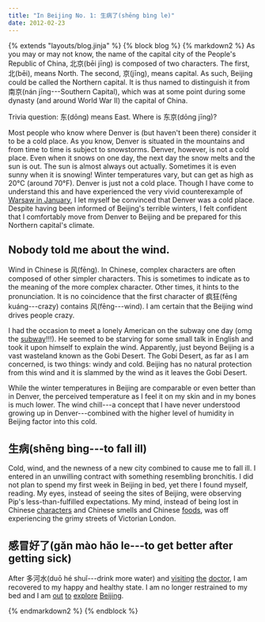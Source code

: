 ```yaml
---
title: "In Beijing No. 1: 生病了(shēng bìng le)"
date: 2012-02-23
---
```

{% extends "layouts/blog.jinja" %}
{% block blog %}
{% markdown2 %}
As you may or may not know, the name of the capital city of the People's
Republic of China, 北京(bēi jīng) is composed of two characters.  The first,
北(bēi), means North.  The second, 京(jīng), means capital.  As such, Beijing
could be called the Northern capital.  It is thus named to distinguish it from
南京(nán jīng---Southern Capital), which was at some point during some dynasty
(and around World War II) the capital of China.

Trivia question: 东(dōng) means East.  Where is 东京(dōng jīng)?

Most people who know where Denver is (but haven't been there) consider it to be
a cold place.  As you know, Denver is situated in the mountains and from time to
time is subject to snowstorms.  Denver, however, is not a cold place.  Even when
it snows on one day, the next day the snow melts and the sun is out.  The sun is
almost always out actually.  Sometimes it is even sunny when it is snowing!
Winter temperatures vary, but can get as high as 20&deg;C (around 70&deg;F).
Denver is just not a cold place.  Though I have come to understand this and have
experienced the very vivid counterexample of [Warsaw in
January](http://www.flickr.com/photos/rockymeza/5281000480/in/set-72157625646868132),
I let myself be convinced that Denver was a cold place.  Despite having been
informed of Beijing's terrible winters, I felt confident that I comfortably move
from Denver to Beijing and be prepared for this Northern capital's climate.

## Nobody told me about the wind.

Wind in Chinese is 风(fēng).  In Chinese, complex characters are often composed
of other simpler characters.  This is sometimes to indicate as to the meaning of
the more complex character.  Other times, it hints to the pronunciation.  It is
no coincidence that the first character of 疯狂(fēng kuáng---crazy) contains
风(fēng---wind).  I am certain that the Beijing wind drives people crazy.

I had the occasion to meet a lonely American on the subway one day (omg the
[subway](http://www.flickr.com/photos/rockymeza/6923303343/in/photostream)!!!).
He seemed to be starving for some small talk in English and took it upon himself
to explain the wind.  Apparently, just beyond Beijing is a vast wasteland known
as the Gobi Desert.  The Gobi Desert, as far as I am concerned, is two things:
windy and cold.  Beijing has no natural protection from this wind and it is
slammed by the wind as it leaves the Gobi Desert.

While the winter temperatures in Beijing are comparable or even better than in
Denver, the perceived temperature as I feel it on my skin and in my bones is
much lower.  The wind chill---a concept that I have never understood growing up
in Denver---combined with the higher level of humidity in Beijing factor into
this cold.

## 生病(shēng bìng---to fall ill)

Cold, wind, and the newness of a new city combined to cause me to fall ill.  I
entered in an unwilling contract with something resembling bronchitis.  I did
not plan to spend my first week in Beijing in bed, yet there I found myself,
reading.  My eyes, instead of seeing the sites of Beijing, were observing Pip's
less-than-fulfilled expectations.  My mind, instead of being lost in Chinese
[characters](http://www.flickr.com/photos/rockymeza/6849375617/in/photostream)
and Chinese smells and Chinese
[foods](http://www.flickr.com/photos/rockymeza/6923326071/in/photostream), was
off experiencing the grimy streets of Victorian London.

## 感冒好了(gǎn mào hǎo le---to get better after getting sick)

After 多河水(duō hé shuǐ---drink more water) and
[visiting](http://www.flickr.com/photos/rockymeza/6777221466/in/photostream)
[the](http://www.flickr.com/photos/rockymeza/6777219218/in/photostream)
[doctor](http://www.flickr.com/photos/rockymeza/6923334583/in/photostream), I am
recovered to my happy and healthy state.  I am no longer restrained to my bed
and I am [out](http://www.flickr.com/photos/rockymeza/6777192562/in/photostream)
[to](http://www.flickr.com/photos/rockymeza/6777191388/in/photostream)
[explore](http://www.flickr.com/photos/rockymeza/6849380493/in/photostream)
[Beijing](http://www.flickr.com/photos/rockymeza/6849378651/in/photostream).

{% endmarkdown2 %}
{% endblock %}
